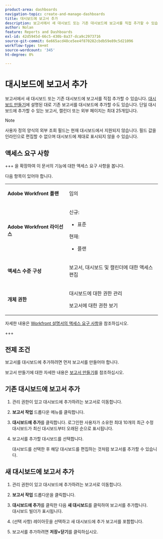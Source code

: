 ```yaml
---
product-area: dashboards
navigation-topic: create-and-manage-dashboards
title: 대시보드에 보고서 추가
description: 보고서에서 새 대시보드 또는 기존 대시보드에 보고서를 직접 추가할 수 있습니다. 기존 보고서를 대시보드에 추가할 수도 있습니다.
author: Nolan
feature: Reports and Dashboards
exl-id: 42d5945d-66c5-430b-8a37-dca9c2973716
source-git-commit: 6e665acd48ce5ee4f870282cbdb59e89c5d21096
workflow-type: tm+mt
source-wordcount: '345'
ht-degree: 0%

---
```


# 대시보드에 보고서 추가

<!-- Audited: 1/2025 -->

보고서에서 새 대시보드 또는 기존 대시보드에 보고서를 직접 추가할 수 있습니다. [대시보드 만들기](../../../reports-and-dashboards/dashboards/creating-and-managing-dashboards/create-dashboard.md)에 설명된 대로 기존 보고서를 대시보드에 추가할 수도 있습니다. 단일 대시보드에 추가할 수 있는 보고서, 캘린더 또는 외부 페이지는 최대 25개입니다.

>[!NOTE]
>
>사용자 정의 양식의 외부 조회 필드는 현재 대시보드에서 지원되지 않습니다. 필드 값을 인라인으로 편집할 수 없으며 대시보드에 제대로 표시되지 않을 수 있습니다.

## 액세스 요구 사항

+++ 을 확장하여 이 문서의 기능에 대한 액세스 요구 사항을 봅니다.

다음 항목이 있어야 합니다.

<table style="table-layout:auto"> 
 <col> 
 <col> 
 <tbody> 
  <tr> 
   <td role="rowheader"><strong>Adobe Workfront 플랜</strong></td> 
   <td> <p>임의</p> </td> 
  </tr> 
  <tr> 
   <td role="rowheader"><strong>Adobe Workfront 라이선스</strong></td> 
   <td> 
      <p>신규:</p>
         <ul>
         <li><p>표준</p></li>
         </ul>
      <p>현재:</p>
         <ul>
         <li><p>플랜</p></li>
         </ul>
   </td> 
  </tr> 
  <tr> 
   <td role="rowheader"><strong>액세스 수준 구성</strong></td> 
   <td> <p>보고서, 대시보드 및 캘린더에 대한 액세스 편집</p></td> 
  </tr> 
  <tr> 
   <td role="rowheader"><strong>개체 권한</strong></td> 
   <td> <p>대시보드에 대한 권한 관리</p> <p>보고서에 대한 권한 보기</p></td> 
  </tr> 
 </tbody> 
</table>

자세한 내용은 [Workfront 설명서의 액세스 요구 사항](/help/quicksilver/administration-and-setup/add-users/access-levels-and-object-permissions/access-level-requirements-in-documentation.md)을 참조하십시오.

+++

## 전제 조건

보고서를 대시보드에 추가하려면 먼저 보고서를 만들어야 합니다.

보고서 만들기에 대한 자세한 내용은 [보고서 만들기](/help/quicksilver/reports-and-dashboards/reports/creating-and-managing-reports/create-report.md)를 참조하십시오.

## 기존 대시보드에 보고서 추가

1. 관리 권한이 있고 대시보드에 추가하려는 보고서로 이동합니다.
1. **보고서 작업** 드롭다운 메뉴를 클릭합니다.
1. **대시보드에 추가**&#x200B;를 클릭합니다. 로그인한 사용자가 소유한 최대 10개의 최근 수정 대시보드가 최신 대시보드부터 오래된 순으로 표시됩니다.
1. 보고서를 추가할 대시보드를 선택합니다.

   대시보드를 선택한 후 해당 대시보드를 편집하는 것처럼 보고서를 추가할 수 있습니다.

## 새 대시보드에 보고서 추가

1. 관리 권한이 있고 대시보드에 추가하려는 보고서로 이동합니다.
1. **보고서 작업** 드롭다운을 클릭합니다.
1. **대시보드에 추가**&#x200B;를 클릭한 다음 **새 대시보드**&#x200B;를 클릭하여 보고서를 추가합니다.\
   대시보드 빌더가 표시됩니다.

1. (선택 사항) 레이아웃을 선택하고 새 대시보드에 추가 보고서를 포함합니다.
1. 보고서를 추가하려면 **저장+닫기**&#x200B;를 클릭하십시오.
